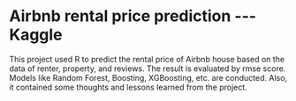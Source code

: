# Airbnb rental price prediction --- Kaggle
This project used R to predict the rental price of Airbnb house based on the data of renter, property, and reviews. The result is evaluated by rmse score. Models like Random Forest, Boosting, XGBoosting, etc. are conducted. Also, it contained some thoughts and lessons learned from the project.
